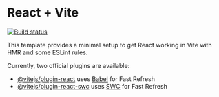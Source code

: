# React + Vite

[![Build status](https://ci.appveyor.com/api/projects/status/e138ei9sk4qph07c?svg=true)](https://ci.appveyor.com/project/Nikolaytcev/react-hw2-layouts)

This template provides a minimal setup to get React working in Vite with HMR and some ESLint rules.

Currently, two official plugins are available:

- [@vitejs/plugin-react](https://github.com/vitejs/vite-plugin-react/blob/main/packages/plugin-react/README.md) uses [Babel](https://babeljs.io/) for Fast Refresh
- [@vitejs/plugin-react-swc](https://github.com/vitejs/vite-plugin-react-swc) uses [SWC](https://swc.rs/) for Fast Refresh
